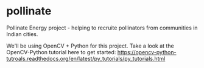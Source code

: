 # pollinate
Pollinate Energy project - helping to recruite pollinators from communities in Indian cities.

We'll be using OpenCV + Python for this project. Take a look at the OpenCV-Python tutorial here to get started:
https://opencv-python-tutroals.readthedocs.org/en/latest/py_tutorials/py_tutorials.html
